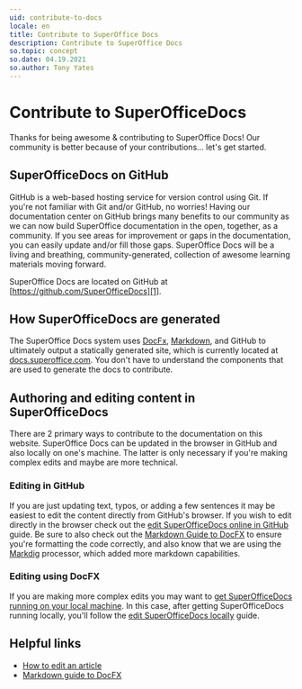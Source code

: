 ```yaml
---
uid: contribute-to-docs
locale: en
title: Contribute to SuperOffice Docs
description: Contribute to SuperOffice Docs
so.topic: concept
so.date: 04.19.2021
so.author: Tony Yates
---
```


# Contribute to SuperOfficeDocs

Thanks for being awesome & contributing to SuperOffice Docs! Our community is better because of your contributions... let's get started.

## SuperOfficeDocs on GitHub

GitHub is a web-based hosting service for version control using Git. If you're not familiar with Git and/or GitHub, no worries! Having our documentation center on GitHub brings many benefits to our community as we can now build SuperOffice documentation in the open, together, as a community. If you see areas for improvement or gaps in the documentation, you can easily update and/or fill those gaps. SuperOffice Docs will be a living and breathing, community-generated, collection of awesome learning materials moving forward.

SuperOffice Docs are located on GitHub at [https://github.com/SuperOfficeDocs][1].

## How SuperOfficeDocs are generated

The SuperOffice Docs system uses [DocFx][2], [Markdown][3], and GitHub to ultimately output a statically generated site, which is currently located at [docs.superoffice.com][4]. You don't have to understand the components that are used to generate the docs to contribute.

## Authoring and editing content in SuperOfficeDocs

There are 2 primary ways to contribute to the documentation on this website. SuperOffice Docs can be updated in the browser in GitHub and also locally on one's machine. The latter is only necessary if you're making complex edits and maybe are more technical.

### Editing in GitHub

If you are just updating text, typos, or adding a few sentences it may be easiest to edit the content directly from GitHub's browser. If you wish to edit directly in the browser check out the [edit SuperOfficeDocs online in GitHub][5] guide. Be sure to also check out the [Markdown Guide to DocFX][6] to ensure you're formatting the code correctly, and also know that we are using the [Markdig][7] processor, which added more markdown capabilities.

### Editing using DocFX

If you are making more complex edits you may want to [get SuperOfficeDocs running on your local machine][8]. In this case, after getting SuperOfficeDocs running locally, you'll follow the [edit SuperOfficeDocs locally][9] guide.

## Helpful links

* [How to edit an article][9]
* [Markdown guide to DocFX][6]

<!-- Referenced links-->
[1]: https://github.com/SuperOfficeDocs
[2]: https://dotnet.github.io/docfx/
[3]: https://en.wikipedia.org/wiki/Markdown
[4]: http://docs.superoffice.com
[5]: how-to-edit-an-article-in-browser.md
[6]: ../markdown-guide/index.md
[7]: https://github.com/xoofx/markdig
[8]: get-superoffice-docs-running-locally.md
[9]: how-to-edit-an-article.md

<!-- Referenced images-->